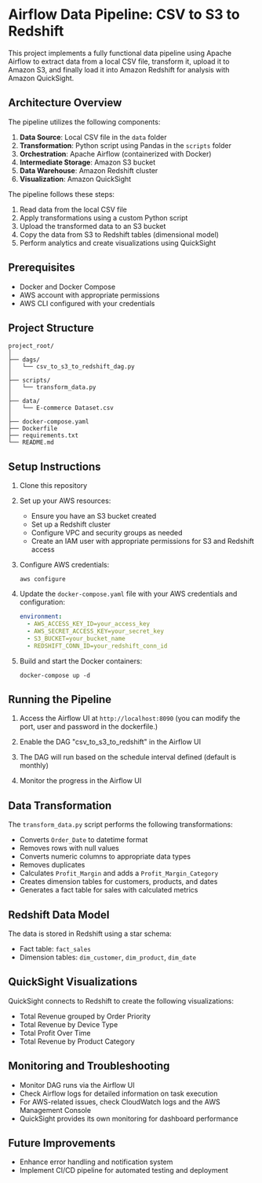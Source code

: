 # Airflow Data Pipeline: CSV to S3 to Redshift

This project implements a fully functional data pipeline using Apache Airflow to extract data from a local CSV file, transform it, upload it to Amazon S3, and finally load it into Amazon Redshift for analysis with Amazon QuickSight.

## Architecture Overview

The pipeline utilizes the following components:

1. **Data Source**: Local CSV file in the `data` folder
2. **Transformation**: Python script using Pandas in the `scripts` folder
3. **Orchestration**: Apache Airflow (containerized with Docker)
4. **Intermediate Storage**: Amazon S3 bucket
5. **Data Warehouse**: Amazon Redshift cluster
6. **Visualization**: Amazon QuickSight

The pipeline follows these steps:
1. Read data from the local CSV file
2. Apply transformations using a custom Python script
3. Upload the transformed data to an S3 bucket
4. Copy the data from S3 to Redshift tables (dimensional model)
5. Perform analytics and create visualizations using QuickSight

## Prerequisites

- Docker and Docker Compose
- AWS account with appropriate permissions
- AWS CLI configured with your credentials

## Project Structure

```
project_root/
│
├── dags/
│   └── csv_to_s3_to_redshift_dag.py
│
├── scripts/
│   └── transform_data.py
│
├── data/
│   └── E-commerce Dataset.csv
│
├── docker-compose.yaml
├── Dockerfile
├── requirements.txt
└── README.md
```

## Setup Instructions

1. Clone this repository

2. Set up your AWS resources:
   - Ensure you have an S3 bucket created
   - Set up a Redshift cluster
   - Configure VPC and security groups as needed
   - Create an IAM user with appropriate permissions for S3 and Redshift access

3. Configure AWS credentials:
   ```
   aws configure
   ```

4. Update the `docker-compose.yaml` file with your AWS credentials and configuration:
   ```yaml
   environment:
     - AWS_ACCESS_KEY_ID=your_access_key
     - AWS_SECRET_ACCESS_KEY=your_secret_key
     - S3_BUCKET=your_bucket_name
     - REDSHIFT_CONN_ID=your_redshift_conn_id
   ```

5. Build and start the Docker containers:
   ```
   docker-compose up -d
   ```

## Running the Pipeline

1. Access the Airflow UI at `http://localhost:8090` (you can modify the port, user and password in the dockerfile.)

2. Enable the DAG "csv_to_s3_to_redshift" in the Airflow UI

3. The DAG will run based on the schedule interval defined (default is monthly)

4. Monitor the progress in the Airflow UI

## Data Transformation

The `transform_data.py` script performs the following transformations:

- Converts `Order_Date` to datetime format
- Removes rows with null values
- Converts numeric columns to appropriate data types
- Removes duplicates
- Calculates `Profit_Margin` and adds a `Profit_Margin_Category`
- Creates dimension tables for customers, products, and dates
- Generates a fact table for sales with calculated metrics

## Redshift Data Model

The data is stored in Redshift using a star schema:

- Fact table: `fact_sales`
- Dimension tables: `dim_customer`, `dim_product`, `dim_date`

## QuickSight Visualizations

QuickSight connects to Redshift to create the following visualizations:

- Total Revenue grouped by Order Priority
- Total Revenue by Device Type
- Total Profit Over Time
- Total Revenue by Product Category

## Monitoring and Troubleshooting

- Monitor DAG runs via the Airflow UI
- Check Airflow logs for detailed information on task execution
- For AWS-related issues, check CloudWatch logs and the AWS Management Console
- QuickSight provides its own monitoring for dashboard performance

## Future Improvements

- Enhance error handling and notification system
- Implement CI/CD pipeline for automated testing and deployment